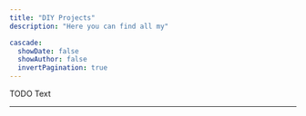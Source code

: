 ```yaml
---
title: "DIY Projects"
description: "Here you can find all my"

cascade:
  showDate: false
  showAuthor: false
  invertPagination: true
---
```


TODO Text

---